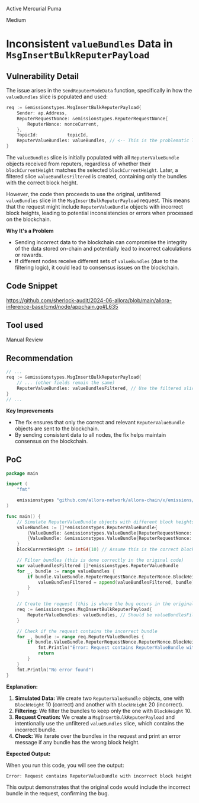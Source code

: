 Active Mercurial Puma

Medium

# Inconsistent `valueBundles` Data in `MsgInsertBulkReputerPayload`


## Vulnerability Detail


The issue arises in the `SendReputerModeData` function, specifically in how the `valueBundles` slice is populated and used:


```Go
req := &emissionstypes.MsgInsertBulkReputerPayload{
    Sender: ap.Address,
    ReputerRequestNonce: &emissionstypes.ReputerRequestNonce{
        ReputerNonce: nonceCurrent,
    },
    TopicId:           topicId,
    ReputerValueBundles: valueBundles, // <-- This is the problematic line
}
```

The `valueBundles` slice is initially populated with all `ReputerValueBundle` objects received from reputers, regardless of whether their `blockCurrentHeight` matches the selected `blockCurrentHeight`. Later, a filtered slice `valueBundlesFiltered` is created, containing only the bundles with the correct block height.

However, the code then proceeds to use the original, unfiltered `valueBundles` slice in the `MsgInsertBulkReputerPayload` request. This means that the request might include `ReputerValueBundle` objects with incorrect block heights, leading to potential inconsistencies or errors when processed on the blockchain.

**Why It's a Problem**

- Sending incorrect data to the blockchain can compromise the integrity of the data stored on-chain and potentially lead to incorrect calculations or rewards.
- If different nodes receive different sets of `valueBundles` (due to the filtering logic), it could lead to consensus issues on the blockchain.


## Code Snippet

https://github.com/sherlock-audit/2024-06-allora/blob/main/allora-inference-base/cmd/node/appchain.go#L635

## Tool used

Manual Review

## Recommendation

```go
// ...
req := &emissionstypes.MsgInsertBulkReputerPayload{
    // ... (other fields remain the same)
    ReputerValueBundles: valueBundlesFiltered, // Use the filtered slice
}
// ...
```

**Key Improvements**

- The fix ensures that only the correct and relevant `ReputerValueBundle` objects are sent to the blockchain.
-  By sending consistent data to all nodes, the fix helps maintain consensus on the blockchain.


## PoC

```go
package main

import (
    "fmt"

    emissionstypes "github.com/allora-network/allora-chain/x/emissions/types"
)

func main() {
    // Simulate ReputerValueBundle objects with different block heights
    valueBundles := []*emissionstypes.ReputerValueBundle{
        {ValueBundle: &emissionstypes.ValueBundle{ReputerRequestNonce: &emissionstypes.ReputerRequestNonce{ReputerNonce: &emissionstypes.Nonce{BlockHeight: 10}}}},
        {ValueBundle: &emissionstypes.ValueBundle{ReputerRequestNonce: &emissionstypes.ReputerRequestNonce{ReputerNonce: &emissionstypes.Nonce{BlockHeight: 20}}}},
    }
    blockCurrentHeight := int64(10) // Assume this is the correct block height

    // Filter bundles (this is done correctly in the original code)
    var valueBundlesFiltered []*emissionstypes.ReputerValueBundle
    for _, bundle := range valueBundles {
        if bundle.ValueBundle.ReputerRequestNonce.ReputerNonce.BlockHeight == blockCurrentHeight {
            valueBundlesFiltered = append(valueBundlesFiltered, bundle)
        }
    }

    // Create the request (this is where the bug occurs in the original code)
    req := &emissionstypes.MsgInsertBulkReputerPayload{
        ReputerValueBundles: valueBundles, // Should be valueBundlesFiltered
    }

    // Check if the request contains the incorrect bundle
    for _, bundle := range req.ReputerValueBundles {
        if bundle.ValueBundle.ReputerRequestNonce.ReputerNonce.BlockHeight != blockCurrentHeight {
            fmt.Println("Error: Request contains ReputerValueBundle with incorrect block height!")
            return
        }
    }
    fmt.Println("No error found")
}
```

**Explanation:**

1. **Simulated Data:** We create two `ReputerValueBundle` objects, one with `BlockHeight` 10 (correct) and another with `BlockHeight` 20 (incorrect).
2. **Filtering:** We filter the bundles to keep only the one with `BlockHeight` 10.
3. **Request Creation:** We create a `MsgInsertBulkReputerPayload` and intentionally use the unfiltered `valueBundles` slice, which contains the incorrect bundle.
4. **Check:** We iterate over the bundles in the request and print an error message if any bundle has the wrong block height.

**Expected Output:**

When you run this code, you will see the output:

```go
Error: Request contains ReputerValueBundle with incorrect block height!
```

This output demonstrates that the original code would include the incorrect bundle in the request, confirming the bug.